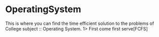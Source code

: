 # OperatingSystem
This is where you can find the time efficient solution to the problems of College subject :: Operating System.
1> First come first serve[FCFS]
